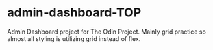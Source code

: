 # admin-dashboard-TOP
Admin Dashboard project for The Odin Project. Mainly grid practice so almost all styling is utilizing grid instead of flex.
